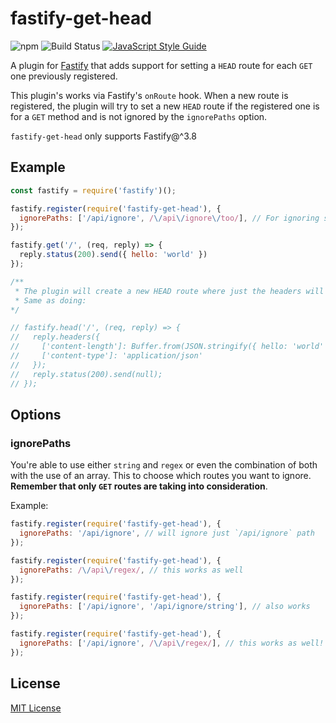 # fastify-get-head

![npm](https://img.shields.io/npm/v/fastify-get-head?color=dark-green&style=flat-square)
![Build Status](https://github.com/MetCoder95/fastify-get-head/workflows/CI/badge.svg?branch=main)
[![JavaScript Style Guide](https://img.shields.io/badge/code_style-standard-brightgreen.svg)](https://standardjs.com)

A plugin for [Fastify](http://fastify.io/) that adds support for setting a `HEAD` route for each `GET` one previously registered.

This plugin's works via Fastify's `onRoute` hook. When a new route is registered, the plugin will try to set a new `HEAD` route if the registered one is for a `GET` method and is not ignored by the `ignorePaths` option.

`fastify-get-head` only supports Fastify@^3.8
<!-- Will be updated once https://github.com/fastify/fastify/commit/449fc5c25e7d2e277e68bb3f4416cfd858a71cec is released -->

## Example

```js
const fastify = require('fastify')();

fastify.register(require('fastify-get-head'), {
  ignorePaths: ['/api/ignore', /\/api\/ignore\/too/], // For ignoring specific paths
});

fastify.get('/', (req, reply) => {
  reply.status(200).send({ hello: 'world' })
});

/**
 * The plugin will create a new HEAD route where just the headers will be sent
 * Same as doing:
*/

// fastify.head('/', (req, reply) => {
//   reply.headers({
//     ['content-length']: Buffer.from(JSON.stringify({ hello: 'world' })).byteLength
//     ['content-type']: 'application/json'
//   });
//   reply.status(200).send(null);
// });
```

## Options

### ignorePaths

You're able to use either `string` and `regex` or even the combination of both with the use of an array. This to choose which routes you want to ignore. **Remember that only `GET` routes are taking into consideration**.

Example:

```javascript
fastify.register(require('fastify-get-head'), {
  ignorePaths: '/api/ignore', // will ignore just `/api/ignore` path
});

fastify.register(require('fastify-get-head'), {
  ignorePaths: /\/api\/regex/, // this works as well
});

fastify.register(require('fastify-get-head'), {
  ignorePaths: ['/api/ignore', '/api/ignore/string'], // also works
});

fastify.register(require('fastify-get-head'), {
  ignorePaths: ['/api/ignore', /\/api\/regex/], // this works as well!
});
```

## License

[MIT License](https://github.com/MetCoder95/fastify-get-head/blob/main/LICENSE)
